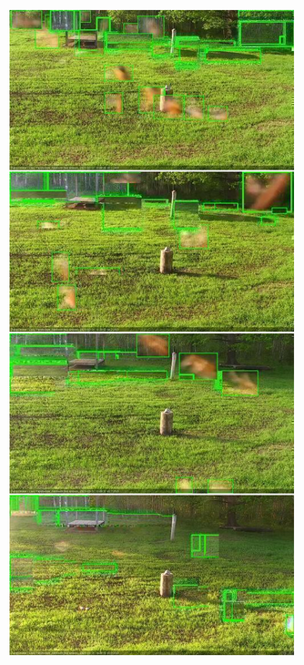 ![20200531-180616-183620](in2/20200531/20200531-180616-183620_0_.jpg)
![20200531-183626-190631](in2/20200531/20200531-183626-190631_0_.jpg)
![20200531-190637-193641](in2/20200531/20200531-190637-193641_0_.jpg)
![20200531-193647-200652](in2/20200531/20200531-193647-200652_0_.jpg)
